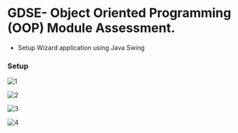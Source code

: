 # GDSE- Object Oriented Programming (OOP) Module Assessment.
* Setup Wizard application using Java Swing

### Setup

![1](https://github.com/malintha-induwara/setup-wizard/assets/60071404/d7652b1e-395b-4b0a-b5a6-16219df7a5da)

![2](https://github.com/malintha-induwara/setup-wizard/assets/60071404/fa5b5cbf-c300-4de9-8bff-48f4f29168fa)

![3](https://github.com/malintha-induwara/setup-wizard/assets/60071404/b76f8343-a0eb-4f94-9c6e-2025928bceab)

![4](https://github.com/malintha-induwara/setup-wizard/assets/60071404/528ba428-3ddc-43b7-9a88-2cf227b8e62c)

